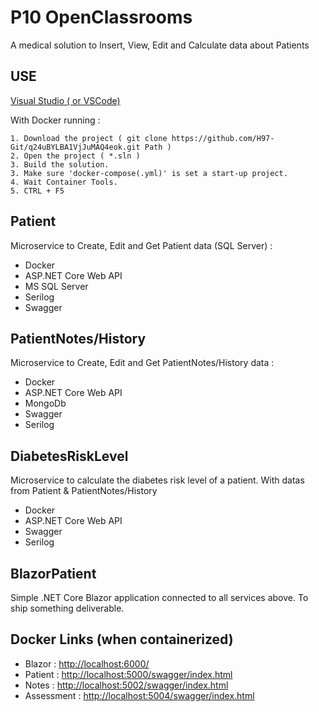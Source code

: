 # P10 OpenClassrooms
A medical solution to Insert, View, Edit and Calculate data about Patients

## USE
[Visual Studio ( or VSCode)](https://visualstudio.microsoft.com/)

With Docker running :
```
1. Download the project ( git clone https://github.com/H97-Git/q24uBYLBA1VjJuMAQ4eok.git Path )
2. Open the project ( *.sln )
3. Build the solution.
3. Make sure 'docker-compose(.yml)' is set a start-up project.
4. Wait Container Tools.
5. CTRL + F5
```
## Patient
Microservice to Create, Edit and Get Patient data (SQL Server) :
- Docker
- ASP.NET Core Web API
- MS SQL Server
- Serilog
- Swagger
## PatientNotes/History
Microservice to Create, Edit and Get PatientNotes/History data : 
- Docker
- ASP.NET Core Web API
- MongoDb
- Swagger
- Serilog
## DiabetesRiskLevel
Microservice to calculate the diabetes risk level of a patient. With datas from Patient & PatientNotes/History
- Docker
- ASP.NET Core Web API
- Swagger
- Serilog
## BlazorPatient
Simple .NET Core Blazor application connected to all services above.
To ship something deliverable.

## Docker Links (when containerized)
- Blazor : [http://localhost:6000/](http://localhost:6000/)
- Patient : [http://localhost:5000/swagger/index.html](http://localhost:5000/swagger/index.html)
- Notes : [http://localhost:5002/swagger/index.html](http://localhost:5002/swagger/index.html)
- Assessment : [http://localhost:5004/swagger/index.html](http://localhost:5004/swagger/index.html)
